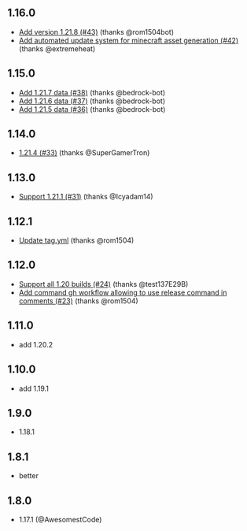 ## 1.16.0
* [Add version 1.21.8 (#43)](https://github.com/PrismarineJS/minecraft-assets/commit/7926330382c886122aee42b3531b4992b3807583) (thanks @rom1504bot)
* [Add automated update system for minecraft asset generation (#42)](https://github.com/PrismarineJS/minecraft-assets/commit/e8bbe1fdfadf8b5f8bb4d1ea6214f3d0b9dffec7) (thanks @extremeheat)

## 1.15.0
* [Add 1.21.7 data (#38)](https://github.com/PrismarineJS/minecraft-assets/commit/e4e3b5ceceb2d1064fe1fe8fc2472798decf3dcc) (thanks @bedrock-bot)
* [Add 1.21.6 data (#37)](https://github.com/PrismarineJS/minecraft-assets/commit/29f1abf519011ac719982b0ce7ade3f0f3ee2c29) (thanks @bedrock-bot)
* [Add 1.21.5 data (#36)](https://github.com/PrismarineJS/minecraft-assets/commit/8866af6e6166be442568ca56ebbb388fe62bd075) (thanks @bedrock-bot)

## 1.14.0
* [1.21.4 (#33)](https://github.com/PrismarineJS/minecraft-assets/commit/a95e329c161b7fdd19de9f78d0a91c45da57d921) (thanks @SuperGamerTron)

## 1.13.0
* [Support 1.21.1 (#31)](https://github.com/PrismarineJS/minecraft-assets/commit/e901c88d0dd515e8caf3f59457440ecc3818a417) (thanks @Icyadam14)

## 1.12.1
* [Update tag.yml](https://github.com/PrismarineJS/minecraft-assets/commit/53630152fa16b16c8c6df7d65a5c314679d13d83) (thanks @rom1504)

## 1.12.0
* [Support all 1.20 builds (#24)](https://github.com/PrismarineJS/minecraft-assets/commit/429f44a869b9aa70373f349a078be6b859dd7a9e) (thanks @test137E29B)
* [Add command gh workflow allowing to use release command in comments (#23)](https://github.com/PrismarineJS/minecraft-assets/commit/2dfeab1968765370dae0d5563b6d220c7f2cf72b) (thanks @rom1504)

## 1.11.0

* add 1.20.2

## 1.10.0

* add 1.19.1

## 1.9.0

* 1.18.1

## 1.8.1

* better

## 1.8.0

* 1.17.1 (@AwesomestCode)
